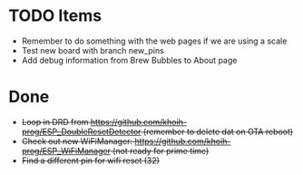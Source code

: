 # TODO Items

- Remember to do something with the web pages if we are using a scale
- Test new board with branch new_pins
- Add debug information from Brew Bubbles to About page

# Done

- ~~Loop in DRD from https://github.com/khoih-prog/ESP_DoubleResetDetector (remember to delete dat on OTA reboot)~~
- ~~Check out new WiFiManager: https://github.com/khoih-prog/ESP_WiFiManager (not ready for prime time)~~
- ~~Find a different pin for wifi reset (32)~~

